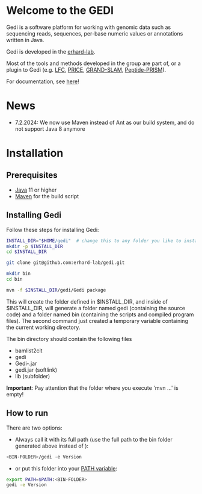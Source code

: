 # Welcome to the GEDI

Gedi is a software platform for working with genomic data such as sequencing reads, sequences, per-base numeric values or annotations written in Java.

Gedi is developed in the [erhard-lab](https://erhard-lab.de).

Most of the tools and methods developed in the group are part of, or a plugin to Gedi (e.g. [LFC](https://www.ncbi.nlm.nih.gov/pubmed/26160885), [PRICE](https://www.nature.com/articles/nmeth.4631), [GRAND-SLAM](https://academic.oup.com/bioinformatics/article/34/13/i218/5045735), [Peptide-PRISM](https://aacrjournals.org/cancerimmunolres/article/8/8/1018/470266/Identification-of-the-Cryptic-HLA-I)).

For documentation, see [here](https://github.com/erhard-lab/gedi/wiki)!

# News
- 7.2.2024: We now use Maven instead of Ant as our build system, and do not support Java 8 anymore

# Installation
## Prerequisites

* [Java](https://openjdk.org/) 11 or higher
* [Maven](https://maven.apache.org/) for the build script

## Installing Gedi

Follow these steps for installing Gedi:

```bash
INSTALL_DIR="$HOME/gedi"  # change this to any folder you like to install gedi to
mkdir -p $INSTALL_DIR
cd $INSTALL_DIR

git clone git@github.com:erhard-lab/gedi.git

mkdir bin
cd bin

mvn -f $INSTALL_DIR/gedi/Gedi package 
```

This will create the folder defined in $INSTALL_DIR, and inside of $INSTALL_DIR, will generate a folder named gedi (containing the source code) and a folder named bin (containing the scripts and compiled program files). The second command just created a temporary variable containing the current working directory.

The bin directory should contain the following files
- bamlist2cit
- gedi
- Gedi-<VERSION>.jar
- gedi.jar (softlink)
- lib (subfolder)

**Important**: Pay attention that the folder where you execute 'mvn ...' is empty!


## How to run
There are two options:
- Always call it with its full path (use the full path to the bin folder generated above instead of <BIN-FOLDER>):
```bash
<BIN-FOLDER>/gedi -e Version
```

- or put this folder into your [PATH variable](https://en.wikipedia.org/wiki/PATH_(variable)): 
```bash
export PATH=$PATH:<BIN-FOLDER>
gedi -e Version
```
```



